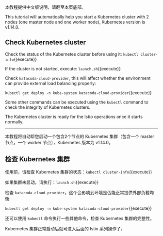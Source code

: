 本教程提供中文版说明，请翻至本页底部。

This tutorial will automatically help you start a Kubernetes cluster with 2 nodes (one master node and one worker node), Kubernetes version is v1.14.0.

## Check Kubernetes cluster

Check the status of the Kubernetes cluster before using it: `kubectl cluster-info`{{execute}}

If the cluster is not started, execute: `launch.sh`{{execute}}

Check `katacoda-cloud-provider`, this will affect whether the environment can provide external load balancing properly:

`kubectl get deploy -n kube-system katacoda-cloud-provider`{{execute}}

Some other commands can be executed using the `kubectl` command to check the integrity of Kubernetes clusters.

The Kubernetes cluster is ready for the Istio operations once it starts normally.

---

本教程将自动帮您启动一个包含2个节点的 Kubernetes 集群（包含一个 master 节点，一个 worker 节点），Kubernetes 版本为 v1.14.0。

## 检查 Kubernetes 集群

使用前，请检查 Kubernetes 集群的状态：`kubectl cluster-info`{{execute}}

如果集群未启动，请执行：`launch.sh`{{execute}}

检查 `katacoda-cloud-provider`，这个会影响到环境是否能正常提供外部负载均衡:

`kubectl get deploy -n kube-system katacoda-cloud-provider`{{execute}}

还可以使用 `kubectl` 命令执行一些其他命令，检查 Kubernetes 集群的完整性。

Kubernetes 集群正常启动后就可进入后面的 Istio 系列操作了。
